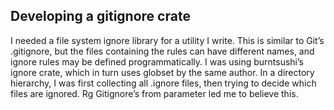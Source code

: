 ## Developing a gitignore crate

I needed a file system ignore library for a utility I write. This is similar to Git’s .gitignore, but the files containing the rules can have different names, and ignore rules may be defined programmatically. I was using burntsushi’s ignore crate, which in turn uses globset by the same author. In a directory hierarchy, I was first collecting all .ignore files, then trying to decide which files are ignored. Rg Gitignore’s from parameter led me to believe this.